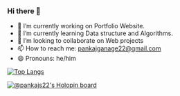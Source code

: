 ### Hi there 👋

- 🔭 I’m currently working on Portfolio Website.
- 🌱 I’m currently learning Data structure and Algorithms.
- 👯 I’m looking to collaborate on Web projects
- 📫 How to reach me: pankajganage22@gmail.com
- 😄 Pronouns: he/him


[![Top Langs](https://github-readme-stats.vercel.app/api/top-langs/?username=pankajs2272003&theme=radical)](https://github.com/anuraghazra/github-readme-stats)

[![@pankajs22's Holopin board](https://holopin.me/pankajs22)](https://holopin.io/@pankajs22)
